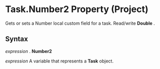 
# Task.Number2 Property (Project)

Gets or sets a Number local custom field for a task. Read/write  **Double** .


## Syntax

 _expression_ . **Number2**

 _expression_ A variable that represents a **Task** object.

